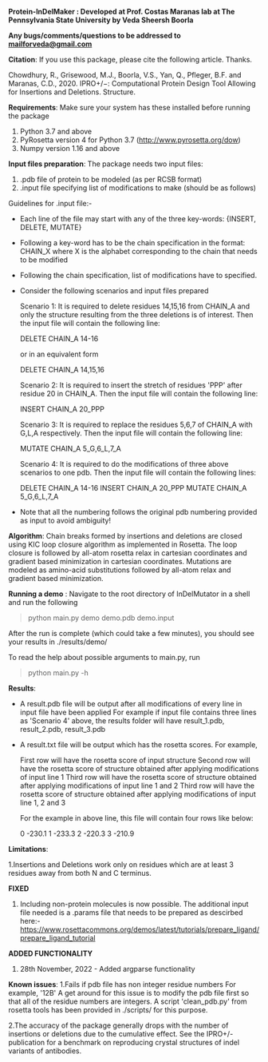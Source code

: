 **Protein-InDelMaker : Developed at Prof. Costas Maranas
lab at The Pennsylvania State University by Veda Sheersh Boorla**

**Any bugs/comments/questions to be addressed to mailforveda@gmail.com**

**Citation**:
If you use this package, please cite the following article. Thanks.

Chowdhury, R., Grisewood, M.J., Boorla, V.S., Yan, Q., Pfleger, B.F. and Maranas, C.D., 2020. IPRO+/−: Computational Protein Design Tool Allowing for Insertions and Deletions. Structure.

**Requirements**:
Make sure your system has these installed before running the package
1. Python 3.7 and above
2. PyRosetta version 4 for Python 3.7 (http://www.pyrosetta.org/dow)
3. Numpy version 1.16 and above

**Input files preparation**:
The package needs two input files:
1. .pdb file of protein to be modeled (as per RCSB format)
2. .input file specifying list of modifications to make (should be as follows)

Guidelines for .input file:-
* Each line of the file may start with any of the three key-words:
  {INSERT, DELETE, MUTATE}
* Following a key-word has to be the chain specification in the format:
  CHAIN_X
  where X is the alphabet corresponding to the chain that needs to be modified
* Following the chain specification, list of modifications have to specified.
* Consider the following scenarios and input files prepared

  Scenario 1: It is required to delete residues 14,15,16 from CHAIN_A and only
  the structure resulting from the three deletions is of interest. Then the
  input file will contain the following line:

  DELETE CHAIN_A 14-16

  or in an equivalent form

  DELETE CHAIN_A 14,15,16

  Scenario 2: It is required to insert the stretch of residues 'PPP' after
  residue 20 in CHAIN_A. Then the input file will contain the following line:

  INSERT CHAIN_A 20_PPP

  Scenario 3: It is required to replace the residues 5,6,7 of CHAIN_A with
  G,L,A respectively. Then the input file will contain the following line:

  MUTATE CHAIN_A 5_G,6_L,7_A

  Scenario 4: It is required to do the modifications of three above scenarios
  to one pdb. Then the input file will contain the following lines:

  DELETE CHAIN_A 14-16
  INSERT CHAIN_A 20_PPP
  MUTATE CHAIN_A 5_G,6_L,7_A

* Note that all the numbering follows the original pdb numbering provided as
input to avoid ambiguity!

**Algorithm**:
Chain breaks formed by insertions and deletions are closed using KIC loop
closure algorithm as implemented in Rosetta. The loop closure is followed  by
all-atom rosetta relax in cartesian coordinates and gradient based minimization
in cartesian coordinates.
Mutations are modeled as amino-acid substitutions followed by all-atom relax and
gradient based minimization.

**Running a demo** :
Navigate to the root directory of InDelMutator in a shell and run the following
> python main.py demo demo.pdb demo.input

After the run is complete (which could take a few minutes), you should see your results in ./results/demo/

To read the help about possible arguments to main.py, run
> python main.py -h

**Results**:
* A result.pdb file will be output after all modifications of every line in
  input file have been applied
  For example if input file contains three lines as 'Scenario 4' above,
  the results folder will have result_1.pdb, result_2.pdb, result_3.pdb
* A result.txt file will be output which has the rosetta scores. For example,

  First row will have the rosetta score of input structure
  Second row will have the rosetta score of structure obtained after applying
  modifications of input line 1
  Third row will have the rosetta score of structure obtained after applying
  modifications of input line 1 and 2
  Third row will have the rosetta score of structure obtained after applying
  modifications of input line 1, 2 and 3

  For the example in above line, this file will contain four rows like below:

  0 -230.1
  1 -233.3
  2 -220.3
  3 -210.9


**Limitations**:

1.Insertions and Deletions work only on residues which are at least 3 residues
away from both N and C terminus.

**FIXED**

1. Including non-protein molecules is now possible. The additional input file
needed is a .params file that needs to be prepared as descirbed here:- 
https://www.rosettacommons.org/demos/latest/tutorials/prepare_ligand/prepare_ligand_tutorial

**ADDED FUNCTIONALITY**

1. 28th November, 2022 - Added argparse functionality

**Known issues**:
1.Fails if pdb file has non integer residue numbers
  For example, '12B'
  A get around for this issue is to modify the pdb file first so that all of
  the residue numbers are integers. A script 'clean_pdb.py' from rosetta tools
  has been provided in ./scripts/ for this purpose.

2.The accuracy of the package generally drops with the number of insertions or 
  deletions due to the cumulative effect. See the IPRO+/- publication for a benchmark
  on reproducing crystal structures of indel variants of antibodies.
  
